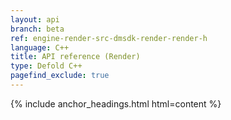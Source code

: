 ```yaml
---
layout: api
branch: beta
ref: engine-render-src-dmsdk-render-render-h
language: C++
title: API reference (Render)
type: Defold C++
pagefind_exclude: true
---
```

{% include anchor_headings.html html=content %}